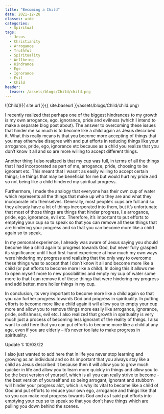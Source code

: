 ```yaml
---
title: "Becoming a Child"
date: 2021-12-28
classes: wide
categories:
  - Spiritual 
tags:
  - Jesus
  - Christianity
  - Arrogance
  - Truthful
  - Spirituality
  - Wellbeing
  - Hindrance
  - Ego
  - Ignorance
  - Evil
  - Child
header:
  teaser: /assets/blogs/Child/child.png
---
```


![Child]({{ site.url }}{{ site.baseurl }}/assets/blogs/Child/child.png)

I recently realized that perhaps one of the biggest hindrances to my growth is my own arrogance, ego, ignorance, pride and evilness (which I intend to make a separate blog post about). The answer to overcoming these issues that hinder me so much is to become like a child again as Jesus described it. What this really means is that you become more accepting of things that you may otherwise disagree with and put efforts in reducing things like your arrogance, pride, ego, ignorance etc because as a child you realize that you don’t know it all and so are more willing to accept different things.

Another thing I also realized is that my cup was full, in terms of all the things that I had incorporated as part of me, arrogance, pride, choosing to be ignorant etc. This meant that I wasn’t as easily willing to accept certain things; I.e things that may be beneficial for me but would hurt my pride and so not being like a child hindered my spiritual progress.

Furthermore, I made the analogy that everyone has their own cup of water which represents all the things that make up who they are and what they incorporate into themselves. Generally, most people’s cups are full and so they already have a lot of things incorporated into them, but it’s unfortunate that most of those things are things that hinder progress, I.e arrogance, pride, ego, ignorance, evil etc. Therefore, it’s important to put efforts to emptying your cup so to speak so that you can remove all these things that are hindering your progress and so that you can become more like a child again so to speak.

In my personal experience, I already was aware of Jesus saying you should become like a child again to progress towards God, but never fully grasped its significance until I had first-hand experience at how much my own ways were hindering my progress and realizing that the only way to overcome these things was to accept that I don’t know it all and become more like a child (or put efforts to become more like a child). In doing this it allows me to open myself more to new possibilities and empty my cup of water some more to that I can remove it of these things that were hindering my progress and add better, more holier things in my cup.

In conclusion, its very important to become more like a child again so that you can further progress towards God and progress in spirituality. In putting efforts to become more like a child again it will allow you to empty your cup more and allow you to remove things more easily like arrogance, ignorance, pride, selfishness, evil etc. I also realized that growth in spirituality is very much just a process of becoming less ignorant of the reality of things. I also want to add here that you can put efforts to become more like a child at any age, even if you are elderly – it’s never too late to make progress in spirituality. 

Update 1: 10/03/22

I also just wanted to add here that in life you never stop learning and growing as an individual and so its important that you always stay like a child as Jesus described it because then it will allow you to grow much quicker in life and allow you to learn more quickly in things and allow you to be the best version of yourself, which is all you can really strive to become - the best version of yourself and so being arrogant, ignorant and stubborn will hinder your progress alot, which is why its vital to become like a child of God and put efforts to reduce your own ego, arrogance and things like that so you can make real progress towards God and as I said put efforts into emptying your cup so to speak so that you don't have things which are pulling you down behind the scenes.
